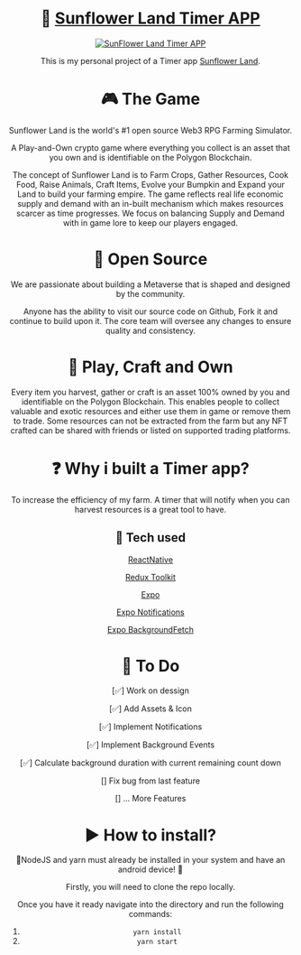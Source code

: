 <div align="center">

# 🌻 [Sunflower Land Timer APP](https://sunflower-land.com/index.html)

<a href="https://sunflower-land.com/index.html"><img src="https://1060363975-files.gitbook.io/~/files/v0/b/gitbook-x-prod.appspot.com/o/spaces%2FIWGEodCG0c07OUY9iW9t%2Fuploads%2FT5oPc1meUUDTmfZWFMJH%2FNew%20Project%20(11).jpg?alt=media&token=58b157e8-6ea0-48fe-a990-78f75ff2b9fc"  alt="SunFlower Land Timer APP"/></a>

This is my personal project of a Timer app [Sunflower Land](https://sunflower-land.com/index.html).

# 🎮 The Game

Sunflower Land is the world's #1 open source Web3 RPG Farming Simulator.

A Play-and-Own crypto game where everything you collect is an asset that you own and is identifiable on the Polygon Blockchain.

The concept of Sunflower Land is to Farm Crops, Gather Resources, Cook Food, Raise Animals, Craft Items, Evolve your Bumpkin and Expand your Land to build your farming empire.
The game reflects real life economic supply and demand with an in-built mechanism which makes resources scarcer as time progresses. We focus on balancing Supply and Demand with in game lore to keep our players engaged.

# 📄 Open Source

We are passionate about building a Metaverse that is shaped and designed by the community.

Anyone has the ability to visit our source code on Github, Fork it and continue to build upon it. The core team will oversee any changes to ensure quality and consistency.

# 🎇 Play, Craft and Own

Every item you harvest, gather or craft is an asset 100% owned by you and identifiable on the Polygon Blockchain. This enables people to collect valuable and exotic resources and either use them in game or remove them to trade. Some resources can not be extracted from the farm but any NFT crafted can be shared with friends or listed on supported trading platforms.

# ❓ Why i built a Timer app?

To increase the efficiency of my farm. A timer that will notify when you can harvest resources is a great tool to have.

## 🧰 Tech used

[ReactNative](https://reactnative.dev/)

[Redux Toolkit](https://redux-toolkit.js.org/)

[Expo](https://expo.dev/)

[Expo Notifications](https://docs.expo.dev/versions/latest/sdk/notifications/)

[Expo BackgroundFetch](https://docs.expo.dev/versions/v47.0.0/sdk/background-fetch/)

# 📜 To Do

[✅] Work on dessign

[✅] Add Assets & Icon

[✅] Implement Notifications

[✅] Implement Background Events

[✅] Calculate background duration with current remaining count down

[] Fix bug from last feature

[] ... More Features

# ▶ How to install?

🚧NodeJS and yarn must already be installed in your system
and have an android device!
🚧

Firstly, you will need to clone the repo locally.

Once you have it ready navigate into the directory and run the following commands:

<ol>
    <li><code>yarn install</code> </li>
        <li><code>yarn start</code> </li>
</ol>

</div>
